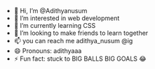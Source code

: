 - 👋 Hi, I’m @Adithyanusum
- 👀 I’m interested in web development 
- 🌱 I’m currently learning CSS
- 💞️ I’m looking to make friends to learn together 
- 📫 you can reach me adithya_nusum @ig
- 😄 Pronouns: adithyaaa
- ⚡ Fun fact: stuck to BIG BALLS BIG GOALS 😂

<!---
Adithyanusum/Adithyanusum is a ✨ special ✨ repository because its `README.md` (this file) appears on your GitHub profile.
You can click the Preview link to take a look at your changes.
--->
